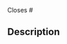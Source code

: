 <!-- **IMPORTANT**: Please do not create a Pull Request **without creating an issue first** so it can be discussed. -->
<!-- Indicate which issue is being closed with this pull request. -->

Closes #

## Description

<!--
Explain the changes proposed in the pull request as well as
the problem that these changes solve

Please add any information relevant on context that could help the review.
- screenshots
- videos
- test plan
- commands
-->

<!-- **All github checks must pass** before the PR can be reviewed. -->
